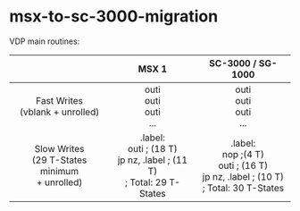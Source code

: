 
# msx-to-sc-3000-migration
VDP main routines:

|  | MSX 1 | SC-3000 / SG-1000
|:---:|:---:|:---:|
|Fast Writes <br> (vblank + unrolled)|outi<br>outi<br>outi<br>...|outi<br>outi<br>outi<br>...|
|Slow Writes <br> (29 T-States minimum <br>+ unrolled)|.label:<br>outi ; (18 T)<br>jp nz, .label ; (11 T)<br>; Total: 29 T-States|.label:<br>nop ;(4 T)<br>outi ; (16 T)<br>jp nz, .label ; (10 T)<br>; Total: 30 T-States
